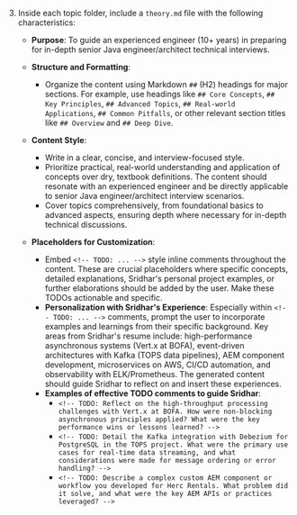 3. Inside each topic folder, include a `theory.md` file with the following characteristics:

    *   **Purpose**: To guide an experienced engineer (10+ years) in preparing for in-depth senior Java engineer/architect technical interviews.

    *   **Structure and Formatting**:
        *   Organize the content using Markdown `##` (H2) headings for major sections. For example, use headings like `## Core Concepts`, `## Key Principles`, `## Advanced Topics`, `## Real-world Applications`, `## Common Pitfalls`, or other relevant section titles like `## Overview` and `## Deep Dive`.

    *   **Content Style**:
        *   Write in a clear, concise, and interview-focused style.
        *   Prioritize practical, real-world understanding and application of concepts over dry, textbook definitions. The content should resonate with an experienced engineer and be directly applicable to senior Java engineer/architect interview scenarios.
        *   Cover topics comprehensively, from foundational basics to advanced aspects, ensuring depth where necessary for in-depth technical discussions.

    *   **Placeholders for Customization**:
        *   Embed `<!-- TODO: ... -->` style inline comments throughout the content. These are crucial placeholders where specific concepts, detailed explanations, Sridhar's personal project examples, or further elaborations should be added by the user. Make these TODOs actionable and specific.
        *   **Personalization with Sridhar's Experience**: Especially within `<!-- TODO: ... -->` comments, prompt the user to incorporate examples and learnings from their specific background. Key areas from Sridhar's resume include: high-performance asynchronous systems (Vert.x at BOFA), event-driven architectures with Kafka (TOPS data pipelines), AEM component development, microservices on AWS, CI/CD automation, and observability with ELK/Prometheus. The generated content should guide Sridhar to reflect on and insert these experiences.
        *   **Examples of effective TODO comments to guide Sridhar**:
            *   `<!-- TODO: Reflect on the high-throughput processing challenges with Vert.x at BOFA. How were non-blocking asynchronous principles applied? What were the key performance wins or lessons learned? -->`
            *   `<!-- TODO: Detail the Kafka integration with Debezium for PostgreSQL in the TOPS project. What were the primary use cases for real-time data streaming, and what considerations were made for message ordering or error handling? -->`
            *   `<!-- TODO: Describe a complex custom AEM component or workflow you developed for Herc Rentals. What problem did it solve, and what were the key AEM APIs or practices leveraged? -->`
